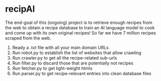 # recipAI
The end-goal of this (ongoing) project is to retrieve enough recipes from the web to obtain a recipe database to train an AI language model to cook and come up with its own original recipes! So far we have 7 million recipes scraped from the web. 

1. Ready a .txt file with all your main domain URLs
2. Run robot.py to establish the list of websites that allow crawling
3. Run crawler.py to get all the recipe-related sub-urls
4. Run filter.py to discard those that are potentially not recipes
5. Run fetcher.py to get light-weight htmls
6. Run parser.py to get recipe-relevant entries into clean database files

